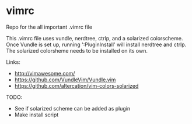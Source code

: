 # vimrc
Repo for the all important .vimrc file

This .vimrc file uses vundle, nerdtree, ctrlp, and a solarized colorscheme. 
Once Vundle is set up, running ':PluginInstall' will install nerdtree and
ctrlp. The solarized colorsheme needs to be installed on its own.

Links:
- http://vimawesome.com/
- https://github.com/VundleVim/Vundle.vim
- https://github.com/altercation/vim-colors-solarized

TODO: 
- See if solarized scheme can be added as plugin
- Make install script
